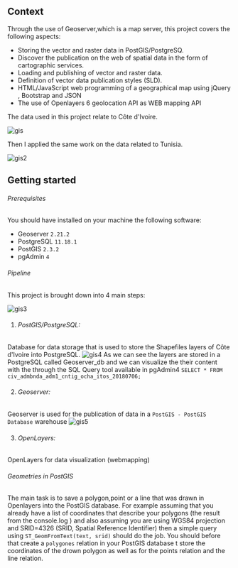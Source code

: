 ## Context
Through the use of Geoserver,which is a map server, this project covers the following aspects:

- Storing the vector and raster data in PostGIS/PostgreSQ. 
- Discover the publication on the web of spatial data in the form of cartographic services.
- Loading and publishing of vector and raster data.
- Definition of vector data publication styles (SLD).
- HTML/JavaScript web programming of a geographical map using jQuery , Bootstrap and JSON
- The use of Openlayers 6 geolocation API as WEB mapping API

The data used in this project relate to Côte d'Ivoire.

![gis](https://user-images.githubusercontent.com/80635318/208997262-e7ed891f-f462-410c-91f6-774756527b14.PNG)


Then I applied the same work on the data related to Tunisia.

![gis2](https://user-images.githubusercontent.com/80635318/208997625-662c90f0-dee3-4203-b274-379a82aef33e.PNG)

## Getting started

###### Prerequisites

You should have installed on your machine the following software:
- Geoserver `2.21.2`
- PostgreSQL `11.18.1`
- PostGIS `2.3.2`
- pgAdmin `4`


###### Pipeline
This project is brought down into 4 main steps:

![gis3](https://user-images.githubusercontent.com/80635318/208999275-1a5368ea-6109-421e-8945-8f3741a053a7.PNG)
1. ###### PostGIS/PostgreSQL:
Database for data storage that is used to store the Shapefiles layers of Côte d'Ivoire into PostgreSQL.
![gis4](https://user-images.githubusercontent.com/80635318/209000340-0611c359-4355-4ba2-abf8-24b8fb5e14a6.PNG)
As we can see the layers are stored in a PostgreSQL called Geoserver_db and we can visualize the their content with the through the SQL Query tool available in pgAdmin4 `SELECT * FROM civ_admbnda_adm1_cntig_ocha_itos_20180706;`

2. ###### Geoserver:
Geoserver is used for the publication of data in a `PostGIS - PostGIS Database` warehouse
![gis5](https://user-images.githubusercontent.com/80635318/209001355-20e47dec-8897-4584-bf0b-e2579cccdd51.PNG)


3. ###### OpenLayers:
OpenLayers for data visualization (webmapping)

###### Geometries in PostGIS

The main task is to save a polygon,point or a line that was drawn in Openlayers into the PostGIS database.
For example assuming that you already have a list of coordinates that describe your polygons (the result from the console.log ) and also assuming you are using WGS84 projection and SRID=4326 (SRID, Spatial Reference Identifier) then a simple query using `ST_GeomFromText(text, srid)` should do the job.
You should before that create a `polygones` relation in your PostGIS database t store the coordinates of the drown polygon as well as for the points relation and the line relation.





